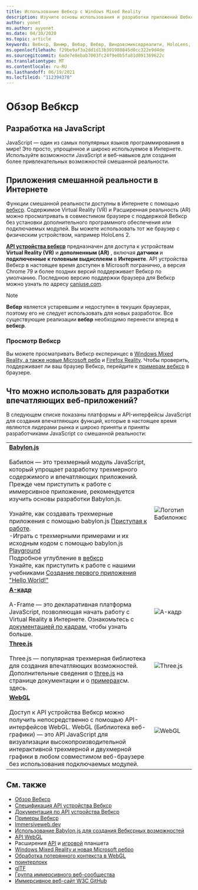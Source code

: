 ```yaml
---
title: Использование Вебкср с Windows Mixed Reality
description: Изучите основы использования и разработки приложений Вебкср, работающих на впечатляющих наушниках Windows Mixed Reality.
author: yonet
ms.author: ayyonet
ms.date: 04/10/2020
ms.topic: article
keywords: Вебкср, Винмр, Вебар, Вебвр, Виндовсмикседреалити, HoloLens, Windows Mixed Reality, веб-VR, Web XR, Web MR, Web AR, 360, 360 Video, 360 видео, 360 Photo, 360 фотографии, 360 Content, иммерсивное веб-, иммерсивевеб, IW
ms.openlocfilehash: f29be9af3a2dd1d13b301988845d0cc322e9d4de
ms.sourcegitcommit: 6ade7e8ebab7003fc24f9e0b5fa81d091369622c
ms.translationtype: MT
ms.contentlocale: ru-RU
ms.lasthandoff: 06/19/2021
ms.locfileid: "112394378"
---
```

# <a name="webxr-overview"></a>Обзор Вебкср

## <a name="javascript-development"></a>Разработка на JavaScript

JavaScript — один из самых популярных языков программирования в мире! Это просто, упрощенное и широко используемое в Интернете. Используйте возможности JavaScript и веб-навыков для создания более привлекательных возможностей смешанной реальности.

## <a name="mixed-reality-applications-on-the-web"></a>Приложения смешанной реальности в Интернете

Функции смешанной реальности доступны в Интернете с помощью [вебкср](webxr-overview.md). Содержимое Virtual Reality (VR) и Расширенная реальность (AR) можно просматривать в совместимом браузере с поддержкой Вебкср без установки дополнительного программного обеспечения или подключаемых модулей. Вы можете использовать тот же браузер с физическим устройством, например HoloLens 2.

[**API устройства вебкср**](https://www.w3.org/TR/webxr/) предназначен для доступа к устройствам **Virtual Reality (VR)** и **дополненным (AR)** , включая **датчики** и **подключенные к головным выдисплеям** в **Интернете**. API устройства Вебкср в настоящее время доступен в Microsoft погранично, а версия Chrome 79 и более поздних версий поддерживает Вебкср по умолчанию. Последнюю версию поддержки браузера для Вебкср можно узнать по адресу [caniuse.com](https://caniuse.com/#search=webxr).

> [!NOTE]
> **Вебвр** является устаревшим и недоступен в текущих браузерах, поэтому его не следует использовать для новых разработок. Все существующие реализации **вебвр** необходимо перенести вперед в **вебкср**.

### <a name="viewing-webxr"></a>Просмотр Вебкср

Вы можете просматривать Вебкср експеринцес в [Windows Mixed Reality, а также новые Microsoft ребр](../../whats-new/new-microsoft-edge.md) и [Firefox Reality](https://mixedreality.mozilla.org/firefox-reality/).
Чтобы проверить, поддерживает ли ваш браузер Вебкср, перейдите к [примерам вебкср](https://immersive-web.github.io/webxr-samples/) в браузере.

## <a name="what-can-i-use-to-develop-immersive-web-experiences"></a>Что можно использовать для разработки впечатляющих веб-приложений?

В следующем списке показаны платформы и API-интерфейсы JavaScript для создания впечатляющих функций, которые в настоящее время являются лидерами рынка и широко приняты и приняты разработчиками JavaScript со смешанной реальности:

|  |  |
| --- | --- |
|[**Babylon.js**](https://doc.babylonjs.com/)<br/><br/> Бабилон — это трехмерный модуль JavaScript, который упрощает разработку трехмерного содержимого и впечатляющих приложений. Прежде чем приступить к работе с иммерсивное приложение, рекомендуется изучить основы разработки Babylon.js.<br/><br/>Узнайте, как создавать трехмерные приложения с помощью babylon.js [Приступая к работе](https://doc.babylonjs.com/start).<br/>-Играть с трехмерными примерами и их исходным кодом с помощью babylon.js [Playground](https://doc.babylonjs.com/examples/)<br/>Подробное углубление в [вебкср](https://doc.babylonjs.com/divingDeeper/webXR)<br/>Узнайте, как приступить к работе с нашими учебниками [Создание первого приложения "Hello World!"](tutorials/babylonjs-webxr-helloworld/introduction-01.md)|![Логотип Бабилонжс](images/babylon.js.example.png) |
|[**A-кадр**](https://aframe.io/) <br/><br/>A-Frame — это декларативная платформа JavaScript, позволяющая начать работу с Virtual Reality в Интернете. Ознакомьтесь с [документацией по кадрам,](https://aframe.io/docs/1.2.0/introduction/) чтобы узнать больше. |![A-кадр](images/a-frame.example.png)  |
|[**Three.js**](https://threejs.org) <br/><br/>Three.js — популярная трехмерная библиотека для создания впечатляющих возможностей. Дополнительные сведения о [three.js](https://threejs.org/docs/index.html#manual/en/introduction/Creating-a-scene) на странице документации и о [примерах](https://threejs.org/examples/#webgl_animation_cloth)см. здесь. |![Three.js](images/three.js.example.png)  |
|[**WebGL**](https://developer.mozilla.org/en-US/docs/Web/API/WebGL_API)  <br/><br/>Доступ к API устройства Вебкср можно получить непосредственно с помощью API-интерфейсов WebGL. WebGL (Библиотека веб-графики) — это API JavaScript для визуализации высокопроизводительной интерактивной трехмерной и двухмерной графики в любом совместимом веб-браузере без использования подключаемых модулей. |![WebGL](images/webgl.example.png)  |

## <a name="see-also"></a>См. также

* [Обзор Вебкср](webxr-overview.md)
* [Спецификация API устройства Вебкср](https://immersive-web.github.io/webxr/)
* [Документация по API устройства Вебкср](https://developer.mozilla.org/en-US/docs/Web/API/WebXR_Device_API)
* [Примеры Вебкср](https://immersive-web.github.io/webxr-samples/)
* [Immersiveweb.dev](https://immersiveweb.dev/)
* [Использование Babylon.js для создания Вебксрных возможностей](https://doc.babylonjs.com/how_to/introduction_to_webxr)
* [API WebGL](/previous-versions/windows/internet-explorer/ie-developer/dev-guides/bg182648(v=vs.85))
* Расширения [API](https://msdn.microsoft.com/library/dn743630(v=vs.85).aspx) и [игровой](https://w3c.github.io/gamepad/extensions.html) планшета
* [Windows Mixed Reality и новая Microsoft ребро](../../whats-new/new-microsoft-edge.md)
* [Обработка потерянного контекста в WebGL](https://www.khronos.org/webgl/wiki/HandlingContextLost)
* [поинтерлокк](https://www.w3.org/TR/pointerlock/)
* [glTF](https://www.khronos.org/gltf)
* [Группа иммерсивного веб-сообщества](https://www.w3.org/community/immersive-web/)
* [Иммерсивное веб-сайт W3C GitHub](https://github.com/immersive-web)